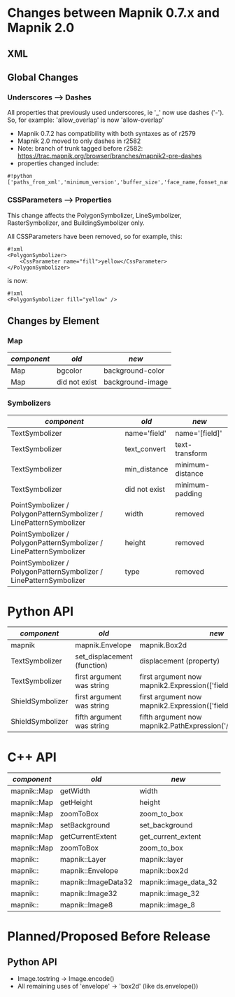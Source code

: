 <!-- Name: Mapnik2/Changes -->
<!-- Version: 21 -->
<!-- Last-Modified: 2011/11/16 09:31:04 -->
<!-- Author: artem -->
# Changes between Mapnik 0.7.x and Mapnik 2.0

## XML

## Global Changes

### Underscores --> Dashes

All properties that previously used underscores, ie '_' now use dashes ('-'). So, for example: 'allow_overlap' is now 'allow-overlap'
   * Mapnik 0.7.2 has compatibility with both syntaxes as of r2579
   * Mapnik 2.0 moved to only dashes in r2582
   * Note: branch of trunk tagged before r2582: https://trac.mapnik.org/browser/branches/mapnik2-pre-dashes
   * properties changed include: 

    #!python
    ['paths_from_xml','minimum_version','buffer_size','face_name,fonset_name','clear_label_cache','vertical_alignment','halo_fill','halo_radius','text_ratio','wrap_width','wrap_before','wrap_character','text_transform','line_spacing','label_position_tolerance','character_spacing','min_distance','minimum_distance','avoid_edges','allow_overlap','max_char_angle_delta','horizontal_alignment','justify_alignment','unlock_image','no_text']

### CSSParameters --> Properties

This change affects the PolygonSymbolizer, LineSymbolizer, RasterSymbolizer, and BuildingSymbolizer only.

All CSSParameters have been removed, so for example, this:


    #!xml
    <PolygonSymbolizer>
        <CssParameter name="fill">yellow</CssParameter>
    </PolygonSymbolizer>

is now:


    #!xml
    <PolygonSymbolizer fill="yellow" />

## Changes by Element

### Map

| *component*       |                 *old*             |                    *new* |
|------------------|---------------|--------------------------|
| Map                         |     bgcolor            |     background-color                           |
| Map                         |      did not exist  |     background-image                           |

### Symbolizers

| *component*      |         *old* |                    *new* |
|------------------|---------------|--------------------------|
| TextSymbolizer   | name='field'  |     name='[field]'                            |
| TextSymbolizer   | text_convert  |      text-transform                           |
| TextSymbolizer   | min_distance  |      minimum-distance                         |
| TextSymbolizer   | did not exist |     minimum-padding                           |
| PointSymbolizer / PolygonPatternSymbolizer / LinePatternSymbolizer   | width  |     removed  |
| PointSymbolizer / PolygonPatternSymbolizer / LinePatternSymbolizer   | height  |     removed |
| PointSymbolizer / PolygonPatternSymbolizer / LinePatternSymbolizer   | type  |    removed  |


# Python API

| *component* |                  *old* |                    *new* |
|------------------|---------------|--------------------------|
| mapnik             |               mapnik.Envelope  |                   mapnik.Box2d |
| TextSymbolizer   | set_displacement (function)  |     displacement (property)    |
| TextSymbolizer   | first argument was string  |    first argument now mapnik2.Expression(['field'])    |
| ShieldSymbolizer   | first argument was string  |    first argument now mapnik2.Expression(['field'])    |
| ShieldSymbolizer   | fifth argument was string  |    fifth argument now mapnik2.PathExpression('/path/to/[field].png')    |


# C++ API
| *component* |                  *old* |                    *new* |
|------------------|---------------|--------------------------|
| mapnik::Map |                 getWidth  |                   width |
| mapnik::Map |                 getHeight  |                   height |
| mapnik::Map |                 zoomToBox  |                  zoom_to_box |
| mapnik::Map |                 setBackground  |                  set_background |
| mapnik::Map |                 getCurrentExtent  |                  get_current_extent  |
| mapnik::Map |                 zoomToBox  |                  zoom_to_box |
| mapnik:: |                 mapnik::Layer  |                   mapnik::layer |
| mapnik:: |                 mapnik::Envelope  |                   mapnik::box2d |
| mapnik:: |                 mapnik::ImageData32  |                   mapnik::image_data_32 |
| mapnik:: |                 mapnik::Image32  |                   mapnik::image_32 |
| mapnik:: |                 mapnik::Image8  |                   mapnik::image_8 |


# Planned/Proposed Before Release
## Python API
 * Image.tostring -> Image.encode() 
 * All remaining uses of 'envelope' -> 'box2d' (like ds.envelope())
